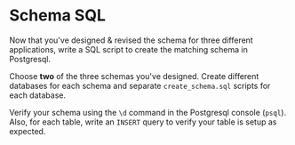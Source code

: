# Schema SQL

Now that you've designed & revised the schema for three different applications, write a SQL script to create the matching schema in Postgresql.

Choose **two** of the three schemas you've designed. Create different databases for each schema and separate `create_schema.sql` scripts for each database.

Verify your schema using the `\d` command in the Postgresql console (`psql`). Also, for each table, write an `INSERT` query to verify your table is setup as expected.





